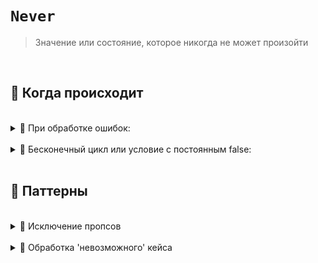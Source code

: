 # `Never`
> Значение или состояние, которое никогда не может произойти

<br>

## 🚩 Когда происходит

<br>

  <details>
   <summary>🔹 При обработке ошибок:</summary>
    
  <br>
      
  ```typescript
  function throwError(message: string): never {
    throw new Error(message);
  }
  
  const errorMessage = "Something went wrong!";
  throwError(errorMessage); // Вызовет ошибку и завершит выполнение

  ```
  </details>

<br>

  <details>
   <summary>🔹 Бесконечный цикл или условие с постоянным false:</summary>
    
  <br>
      
  ```typescript
function infiniteLoop(): never {
    while (true) {
        // Бесконечный цикл
    }
}

  ```
  </details>

<br>

## 🚩 Паттерны

<br>

<details>
<summary>🔹 Исключение пропсов</summary>
    
<br>
      
```typescript
export interface StringProps {
    string: string;
    number?: never;
    icon?: never;
}

export interface IconProps {
    icon: ReactElement;
    number?: never;
    string?: never;
}

export interface NumberProps {
    number: number;
    string?: never;
    icon?: never;
}

export type BadgeProps = StringProps | IconProps | NumberProps;

const Badge: FC<BadgeProps> = (props) => {
    return <div {...props}>test</div>;
};

export const TestComponent = () => {
    return (
        <div>
            <Badge number={5} string={"ABC"} /> // Здесь будет ошибка, поскольку в качестве пропса может быть передано лишь что-то одно
        </div>
    );
};

```

<br>

❗ Паттерн, когда один компонент может принимать разные наборы пропсов в зависимости от контекста. 

Использование типов "never" в определении интерфейсов помогает контролировать, какие типы пропсов могут быть использованы в каждом случае

</details>

<br>

<details>
<summary>🔹 Обработка 'невозможного' кейса</summary>
    
<br>
      
```typescript
type CarBrand = 'lada' | 'bmw' | 'toyta'

interface CarBase {
    year: number,
    brand: CarBrand
}

interface BMW extends CarBase {
    brand: 'bmw',
    climatControl: boolean
}

interface LADA extends CarBase {
    brand: 'lada',
    climatControl: boolean
}

interface TOYTA extends CarBase {
    brand: 'toyta',
    climatControl: boolean
}

type Car = LADA | BMW | TOYTA




function exhaustiveCheck (car: never){
    console.log('Необходимо обработать это значение:', car)
}

function withCar (car: Car) {
    switch(car.brand){
        case 'bmw':
            //do smt
            break

        case 'lada':
            //do smt
            break

        default:
            exhaustiveCheck(car) // Здесь будет ошибка, поскольку в car будет находится type TOYTA, а не never
            break
    }
}


```

<br>

❗ Паттерн, который демонстрирует практику обработки всех возможных вариантов в объединении типов с помощью "exhaustive type checking".

Такой подход помогает обнаружить и избежать ошибок в коде, связанных с упущенными случаями в обработке типов.

</details>
